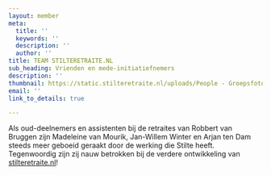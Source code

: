 ```yaml
---
layout: member
meta:
  title: ''
  keywords: ''
  description: ''
  author: ''
title: TEAM STILTERETRAITE.NL
sub_heading: Vrienden en mede-initiatiefnemers
description: ''
thumbnail: https://static.stilteretraite.nl/uploads/People - Groepsfoto 1.jpg
email: ''
link_to_details: true

---
```

Als oud-deelnemers en assistenten bij de retraites van Robbert van Bruggen zijn Madeleine van Mourik, Jan-Willem Winter en Arjan ten Dam steeds meer geboeid geraakt door de werking die Stilte heeft. Tegenwoordig zijn zij nauw betrokken bij de verdere ontwikkeling van [stilteretraite.nl](http://stilteretraite.nl/)!